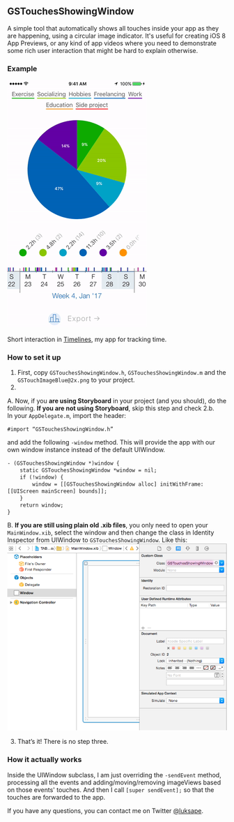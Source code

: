 ## GSTouchesShowingWindow

A simple tool that automatically shows all touches inside your app as they are happening, using a circular image indicator. It's useful for creating iOS 8 App Previews, or any kind of app videos where you need to demonstrate some rich user interaction that might be hard to explain otherwise.

### Example

<img src="TouchesPreviewTimelines.gif" width="320px">

Short interaction in [Timelines](http://timelinesapp.io), my app for tracking time.

### How to set it up

1. First, copy `GSTouchesShowingWindow.h`, `GSTouchesShowingWindow.m` and the `GSTouchImageBlue@2x.png` to your project.
2. 
  A. Now, if you **are using Storyboard** in your project (and you should), do the following. **If you are not using Storyboard**, skip this step and check 2.b.<br>
In your `AppDelegate.m`, import the header:
```
#import “GSTouchesShowingWindow.h”
```
and add the following `-window` method. This will provide the app with our own window instance instead of the default UIWindow.
```
- (GSTouchesShowingWindow *)window {
    static GSTouchesShowingWindow *window = nil;
    if (!window) {
        window = [[GSTouchesShowingWindow alloc] initWithFrame:[[UIScreen mainScreen] bounds]];
    }
    return window;
}
```
  B. **If you are still using plain old .xib files**, you only need to open your `MainWindow.xib`, select the window and then change the class in Identity Inspector from UIWindow to `GSTouchesShowingWindow`. Like this:
<img src="xib_instructions.png" width="696px">

3. That’s it! There is no step three.

### How it actually works

Inside the UIWindow subclass, I am just overriding the `-sendEvent` method, processing all the events and adding/moving/removing imageViews based on those events' touches. And then I call `[super sendEvent];` so that the touches are forwarded to the app.

If you have any questions, you can contact me on Twitter [@luksape](http://twitter.com/luksape).

